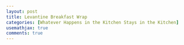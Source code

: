 ```yaml
---
layout: post
title: Levantine Breakfast Wrap
categories: [Whatever Happens in the Kitchen Stays in the Kitchen]
usemathjax: true
comments: true
---
```

